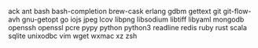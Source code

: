 ack
ant
bash
bash-completion
brew-cask
erlang
gdbm
gettext
git
git-flow-avh
gnu-getopt
go
iojs
jpeg
lcov
libpng
libsodium
libtiff
libyaml
mongodb
openssh
openssl
pcre
pypy
python
python3
readline
redis
ruby
rust
scala
sqlite
unixodbc
vim
wget
wxmac
xz
zsh
